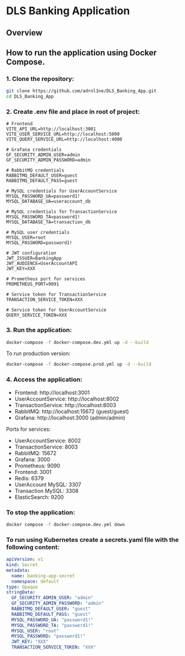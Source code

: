 # DLS Banking Application

## Overview


## How to run the application using Docker Compose.
### 1. Clone the repository:
```bash
git clone https://github.com/adrnl1ne/DLS_Banking_App.git
cd DLS_Banking_App
```

### 2. Create .env file and place in root of project:

```
# Frontend
VITE_API_URL=http://localhost:3001
VITE_USER_SERVICE_URL=http://localhost:5000
VITE_QUERY_SERVICE_URL=http://localhost:4000

# Grafana credentials
GF_SECURITY_ADMIN_USER=admin
GF_SECURITY_ADMIN_PASSWORD=admin

# RabbitMQ credentials
RABBITMQ_DEFAULT_USER=guest
RABBITMQ_DEFAULT_PASS=guest

# MySQL credentials for UserAccountService
MYSQL_PASSWORD_UA=password1!
MYSQL_DATABASE_UA=useraccount_db

# MySQL credentials for TransactionService
MYSQL_PASSWORD_TA=password1!
MYSQL_DATABASE_TA=transaction_db

# MySQL user credentials
MYSQL_USER=root
MYSQL_PASSWORD=password1!

# JWT configuration
JWT_ISSUER=BankingApp
JWT_AUDIENCE=UserAccountAPI
JWT_KEY=XXX

# Prometheus port for services
PROMETHEUS_PORT=9091

# Service token for TransactionService
TRANSACTION_SERVICE_TOKEN=XXX

# Service token for UserAccountService
QUERY_SERVICE_TOKEN=XXX
```

### 3. Run the application:
```bash
docker-compose -f docker-compose.dev.yml up -d --build
```

To run production version:
```bash
docker-compose -f docker-compose.prod.yml up -d --build
```

### 4. Access the application:
- Frontend: http://localhost:3001
- UserAccountService: http://localhost:8002
- TransactionService: http://localhost:8003
- RabbitMQ: http://localhost:15672 (guest/guest)
- Grafana: http://localhost:3000 (admin/admin)

Ports for services:
- UserAccountService: 8002
- TransactionService: 8003
- RabbitMQ: 15672
- Grafana: 3000
- Prometheus: 9090
- Frontend: 3001
- Redis: 6379
- UserAccount MySQL: 3307
- Transaction MySQL: 3308 
- ElasticSearch: 9200

### To stop the application:
```bash
docker compose -f docker-compose.dev.yml down 
```

### To run using Kubernetes create a secrets.yaml file with the following content:
```yaml
apiVersion: v1
kind: Secret
metadata:
  name: banking-app-secret
  namespace: default
type: Opaque
stringData:
  GF_SECURITY_ADMIN_USER: "admin"
  GF_SECURITY_ADMIN_PASSWORD: "admin"
  RABBITMQ_DEFAULT_USER: "guest"
  RABBITMQ_DEFAULT_PASS: "guest"
  MYSQL_PASSWORD_UA: "password1!"
  MYSQL_PASSWORD_TA: "password1!"
  MYSQL_USER: "root"
  MYSQL_PASSWORD: "password1!"
  JWT_KEY: "XXX"
  TRANSACTION_SERVICE_TOKEN: "XXX"
```

